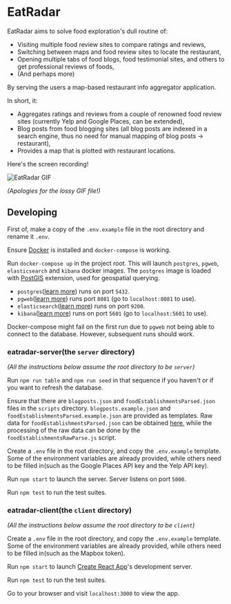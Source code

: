 # EatRadar

EatRadar aims to solve food exploration's dull routine of:

- Visiting multiple food review sites to compare ratings and reviews,
- Switching between maps and food review sites to locate the restaurant,
- Opening multiple tabs of food blogs, food testimonial sites, and others to get professional reviews of foods,
- (And perhaps more)

By serving the users a map-based restaurant info aggregator application.

In short, it:
- Aggregates ratings and reviews from a couple of renowned food review sites (currently Yelp and Google Places, can be extended),
- Blog posts from food blogging sites (all blog posts are indexed in a search engine, thus no need for manual mapping of blog posts -> restaurant),
- Provides a map that is plotted with restaurant locations.

Here's the screen recording!

![EatRadar GIF](eatradar.gif)

*(Apologies for the lossy GIF file!)*

## Developing

First of, make a copy of the `.env.example` file in the root directory and rename it `.env`.

Ensure [Docker](https://www.docker.com/get-started) is installed and `docker-compose` is working.

Run `docker-compose up` in the project root. This will launch `postgres`, `pgweb`, `elasticsearch` and `kibana`
docker images. The `postgres` image is loaded with [PostGIS](https://postgis.net/) extension, used for geospatial querying.

- `postgres`([learn more](https://www.postgresql.org/docs/)) runs on port `5432`.
- `pgweb`([learn more](https://github.com/sosedoff/pgweb)) runs port `8081` (go to `localhost:8081` to use).
- `elasticsearch`([learn more](https://www.elastic.co/guide/en/elasticsearch/reference/current/getting-started.html)) runs on port `9200`.
- `kibana`([learn more](https://www.elastic.co/guide/en/kibana/current/getting-started.html)) runs on port `5601` (go to `localhost:5601` to use).

Docker-compose might fail on the first run due to `pgweb` not being able to connect to the database. However, subsequent runs should work.

### eatradar-server(the `server` directory)

*(All the instructions below assume the root directory to be `server`)*

Run `npm run table` and `npm run seed` in that sequence if you haven't or if you want to refresh the database.

Ensure that there are `blogposts.json` and `foodEstablishmentsParsed.json` files in the `scripts` directory.
`blogposts.example.json` and `foodEstablishmentsParsed.example.json` are provided as templates.
Raw data for `foodEstablishmentsParsed.json` can be obtained [here](https://data.gov.sg/dataset/eating-establishments),
while the processing of the raw data can be done by the `foodEstablishmentsRawParse.js` script.

Create a `.env` file in the root directory, and copy the `.env.example` template.
Some of the environment variables are already provided, while others need to be filled in(such as the Google Places API key and the Yelp API key).

Run `npm start` to launch the server. Server listens on port `5000`.

Run `npm test` to run the test suites.

### eatradar-client(the `client` directory)

*(All the instructions below assume the root directory to be `client`)*

Create a `.env` file in the root directory, and copy the `.env.example` template.
Some of the environment variables are already provided, while others need to be filled in(such as the Mapbox token).

Run `npm start` to launch [Create React App](https://facebook.github.io/create-react-app/docs/getting-started)'s development server.

Run `npm test` to run the test suites.

Go to your browser and visit `localhost:3000` to view the app.
